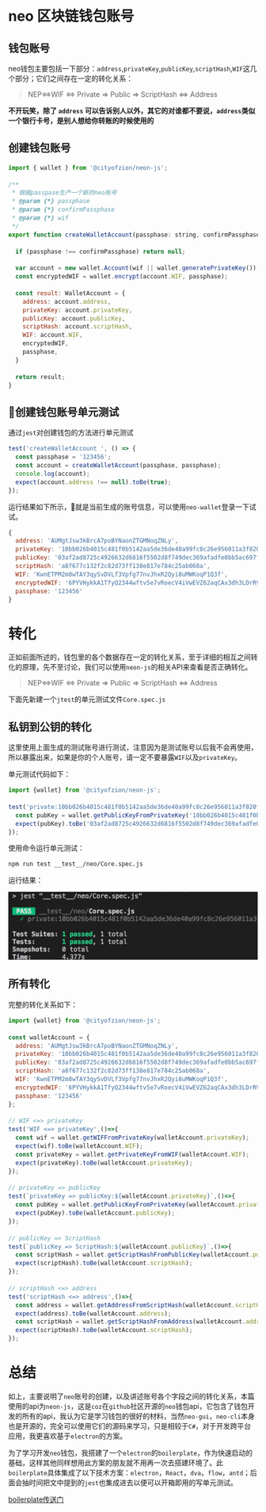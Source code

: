 # neo 区块链钱包账号

## 钱包账号
neo钱包主要包括一下部分：`address`,`privateKey`,`publicKey`,`scriptHash`,`WIF`这几个部分；它们之间存在一定的转化关系：
> NEP<=>WIF <=> Private => Public => ScriptHash <=> Address

**不开玩笑，除了 `address` 可以告诉别人以外，其它的对谁都不要说，`address`类似一个银行卡号，是别人想给你转账的时候使用的**

## 创建钱包账号
```javascript
import { wallet } from '@cityofzion/neon-js';

/**
 * 根据passpase生产一个新的neo账号
 * @param {*} passphase 
 * @param {*} confirmPassphase 
 * @param {*} wif 
 */
export function createWalletAccount(passphase: string, confirmPassphase: string, wif?: string): ?WalletAccount {

  if (passphase !== confirmPassphase) return null;

  var account = new wallet.Account(wif || wallet.generatePrivateKey());
  const encryptedWIF = wallet.encrypt(account.WIF, passphase);

  const result: WalletAccount = {
    address: account.address,
    privateKey: account.privateKey,
    publicKey: account.publicKey,
    scriptHash: account.scriptHash,
    WIF: account.WIF,
    encryptedWIF,
    passphase,
  }

  return result;
}
```

## 创建钱包账号单元测试
通过`jest`对创建钱包的方法进行单元测试

```javascript
test('createWalletAccount ', () => {
  const passphase = '123456';
  const account = createWalletAccount(passphase, passphase);
  console.log(account);
  expect(account.address !== null).toBe(true);
});
```

运行结果如下所示，就是当前生成的账号信息，可以使用`neo-wallet`登录一下试试。
```javascript
{ 
  address: 'AUMgtJsw3kBrcA7poBYNaonZTGMNoqZNLy',
  privateKey: '10bb026b4015c481f0b5142aa5de36de40a99fc8c26e956011a3f820f7708fba',
  publicKey: '03af2ad8725c4926632d6816f5502d8f749dec369afadfe0bb5ac697fe22a0ef77',
  scriptHash: 'a8f677c132f2c82d73ff138e817e784c25ab068a',
  WIF: 'KwnETPM2m8wTAY3qySvDVLf3Vpfg77nvJhxR2Qyi8uMWKoqP1Q3f',
  encryptedWIF: '6PYVHykkA1TfyQ2344wftv5e7vRoecV4iVwEVZ62aqCAx3dh3LDrRV19AS',
  passphase: '123456' 
}
```


# 转化
正如前面所述的，钱包里的各个数据存在一定的转化关系，至于详细的相互之间转化的原理，先不至讨论，我们可以使用`neon-js`的相关API来查看是否正确转化。

> NEP<=>WIF <=> Private => Public => ScriptHash <=> Address

下面先新建一个`jtest`的单元测试文件`Core.spec.js`

## 私钥到公钥的转化

这里使用上面生成的测试账号进行测试，注意因为是测试账号以后我不会再使用，所以暴露出来，如果是你的个人账号，请一定不要暴露`WIF`以及`privateKey`。

单元测试代码如下：

```javascript
import {wallet} from '@cityofzion/neon-js';

test('private:10bb026b4015c481f0b5142aa5de36de40a99fc8c26e956011a3f820f7708fba get PUb_Key',()=>{
  const pubKey = wallet.getPublicKeyFromPrivateKey('10bb026b4015c481f0b5142aa5de36de40a99fc8c26e956011a3f820f7708fba');
  expect(pubKey).toBe('03af2ad8725c4926632d6816f5502d8f749dec369afadfe0bb5ac697fe22a0ef77');
});
```

使用命令运行单元测试：

```bash
npm run test __test__/neo/Core.spec.js
```

运行结果：

<p style="text-align:center"><img src="./images/pri_2_pub_wallet_ut.jpg" /></p>

## 所有转化
完整的转化关系如下：

```javascript
import {wallet} from '@cityofzion/neon-js';

const walletAccount = { 
  address: 'AUMgtJsw3kBrcA7poBYNaonZTGMNoqZNLy',
  privateKey: '10bb026b4015c481f0b5142aa5de36de40a99fc8c26e956011a3f820f7708fba',
  publicKey: '03af2ad8725c4926632d6816f5502d8f749dec369afadfe0bb5ac697fe22a0ef77',
  scriptHash: 'a8f677c132f2c82d73ff138e817e784c25ab068a',
  WIF: 'KwnETPM2m8wTAY3qySvDVLf3Vpfg77nvJhxR2Qyi8uMWKoqP1Q3f',
  encryptedWIF: '6PYVHykkA1TfyQ2344wftv5e7vRoecV4iVwEVZ62aqCAx3dh3LDrRV19AS',
  passphase: '123456' 
};

// WIF <=> privateKey
test('WIF <=> privateKey',()=>{
  const wif = wallet.getWIFFromPrivateKey(walletAccount.privateKey);
  expect(wif).toBe(walletAccount.WIF);
  const privateKey = wallet.getPrivateKeyFromWIF(walletAccount.WIF);
  expect(privateKey).toBe(walletAccount.privateKey);
});

// privateKey => publicKey
test(`privateKey => publicKey:${walletAccount.privateKey}`,()=>{
  const pubKey = wallet.getPublicKeyFromPrivateKey(walletAccount.privateKey);
  expect(pubKey).toBe(walletAccount.publicKey);
});

// publicKey => ScriptHash
test(`publicKey => ScriptHash:${walletAccount.publicKey}`,()=>{
  const scriptHash = wallet.getScriptHashFromPublicKey(walletAccount.publicKey);
  expect(scriptHash).toBe(walletAccount.scriptHash);
});

// scriptHash <=> address
test('scriptHash <=> address',()=>{
  const address = wallet.getAddressFromScriptHash(walletAccount.scriptHash);
  expect(address).toBe(walletAccount.address);
  const scriptHash = wallet.getScriptHashFromAddress(walletAccount.address);
  expect(scriptHash).toBe(walletAccount.scriptHash);
});

```

# 总结

如上，主要说明了`neo`账号的创建，以及讲述账号各个字段之间的转化关系，本篇使用的api为`neon-js`，这是`coz`在`github`社区开源的`neo`钱包api，它包含了钱包开发的所有的api，我认为它是学习钱包的很好的材料，当然`neo-gui`，`neo-cli`本身也是开源的，完全可以使用它们的源码来学习，只是相较于`C#`，对于开发跨平台应用，我更喜欢基于`electron`的方案。

为了学习开发`neo`钱包，我搭建了一个`electron`的`boilerplate`，作为快速启动的基础，这样其他同样想用此方案的朋友就不用再一次去搭建环境了。此`boilerplate`具体集成了以下技术方案：`electron`，`React`，`dva`，`flow`，`antd`；后面会抽时间把文中提到的`jest`也集成进去以便可以开箱即用的写单元测试。

[boilerplate传送门](https://github.com/Cody1988/webpack-electron-react-dev-antd-flow-bolierplate)